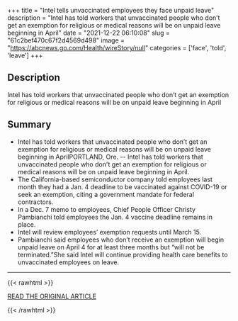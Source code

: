 +++
title = "Intel tells unvaccinated employees they face unpaid leave"
description = "Intel has told workers that unvaccinated people who don’t get an exemption for religious or medical reasons will be on unpaid leave beginning in April"
date = "2021-12-22 06:10:08"
slug = "61c2bef470c67f2d4569d498"
image = "https://abcnews.go.com/Health/wireStory/null"
categories = ['face', 'told', 'leave']
+++

## Description

Intel has told workers that unvaccinated people who don’t get an exemption for religious or medical reasons will be on unpaid leave beginning in April

## Summary

- Intel has told workers that unvaccinated people who don’t get an exemption for religious or medical reasons will be on unpaid leave beginning in AprilPORTLAND, Ore. -- Intel has told workers that unvaccinated people who don't get an exemption for religious or medical reasons will be on unpaid leave beginning in April.
- The California-based semiconductor company told employees last month they had a Jan. 4 deadline to be vaccinated against COVID-19 or seek an exemption, citing a government mandate for federal contractors.
- In a Dec. 7 memo to employees, Chief People Officer Christy Pambianchi told employees the Jan. 4 vaccine deadline remains in place.
- Intel will review employees’ exemption requests until March 15.
- Pambianchi said employees who don’t receive an exemption will begin unpaid leave on April 4 for at least three months but “will not be terminated.”She said Intel will continue providing health care benefits to unvaccinated employees on leave.

---

{{< rawhtml >}}
  <p class="article-category">
    <a target="_blank" href="https://abcnews.go.com/Health/wireStory/intel-tells-unvaccinated-employees-face-unpaid-leave-81879428">READ THE ORIGINAL ARTICLE</a>
  </p>
{{< /rawhtml >}}